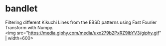 # bandlet
Filtering different Kikuchi Lines from the EBSD patterns using Fast Fourier Transform with Numpy. <br>
<img src="https://media.giphy.com/media/uxx279b2PxRZ9lbYV3/giphy.gif" | width=600>
